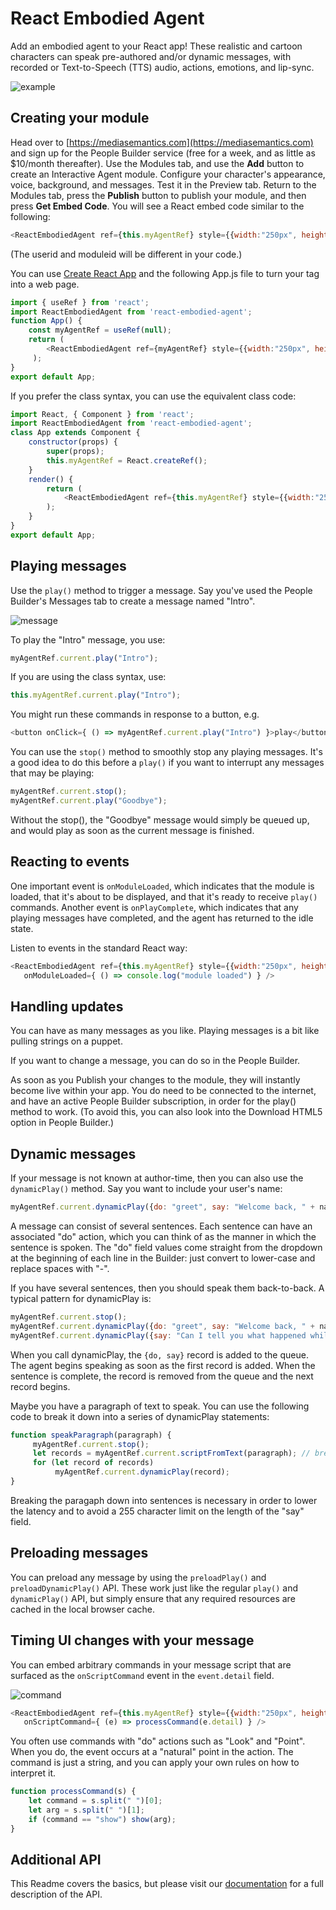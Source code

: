 # React Embodied Agent
Add an embodied agent to your React app! These realistic and cartoon characters can speak pre-authored and/or dynamic messages, with recorded or Text-to-Speech (TTS) audio, actions, emotions, and lip-sync.

![example](https://github.com/mediasemantics/react-embodied-agent/raw/main/docs/img/example.png)

## Creating your module
Head over to [https://mediasemantics.com](https://mediasemantics.com) and sign up for the People Builder service (free for a week, and as little as $10/month thereafter). Use the Modules tab, and use the **Add** button to create an Interactive Agent module. Configure your character's appearance, voice, background, and messages. Test it in the Preview tab. Return to the Modules tab, press the **Publish** button to publish your module, and then press **Get Embed Code**. You will see a React embed code similar to the following:

```javascript
<ReactEmbodiedAgent ref={this.myAgentRef} style={{width:"250px", height:"200px"}} userid="12345678" moduleid="12345678" />
```

(The userid and moduleid will be different in your code.)

You can use [Create React App](https://create-react-app.dev/) and the following App.js file to turn your tag into a web page.

```javascript
import { useRef } from 'react';
import ReactEmbodiedAgent from 'react-embodied-agent';
function App() {
    const myAgentRef = useRef(null);
    return ( 
        <ReactEmbodiedAgent ref={myAgentRef} style={{width:"250px", height:"200px"}} userid="12345678" moduleid="12345678" /> 
     );
}
export default App;
```

If you prefer the class syntax, you can use the equivalent class code:

```javascript
import React, { Component } from 'react';
import ReactEmbodiedAgent from 'react-embodied-agent';
class App extends Component {
    constructor(props) {
        super(props);
        this.myAgentRef = React.createRef();
    }
    render() {
        return ( 
            <ReactEmbodiedAgent ref={this.myAgentRef} style={{width:"250px", height:"200px"}} userid="12345678" moduleid="12345678" />
        );
    }
}
export default App;
```

## Playing messages

Use the `play()` method to trigger a message. Say you've used the People Builder's Messages tab to create a message named "Intro". 

![message](https://github.com/mediasemantics/react-embodied-agent/raw/main/docs/img/message.png)

To play the "Intro" message, you use:

```javascript
myAgentRef.current.play("Intro");
```

If you are using the class syntax, use:

```javascript
this.myAgentRef.current.play("Intro");
```

You might run these commands in response to a button, e.g.

```javascript
<button onClick={ () => myAgentRef.current.play("Intro") }>play</button>
```

You can use the `stop()` method to smoothly stop any playing messages. It's a good idea to do this before a `play()` if you want to
interrupt any messages that may be playing:

```javascript
myAgentRef.current.stop();
myAgentRef.current.play("Goodbye");
```

Without the stop(), the "Goodbye" message would simply be queued up, and would play as soon as the current message is finished.

## Reacting to events

One important event is `onModuleLoaded`, which indicates that the module is loaded, that it's about to be displayed, and that it's ready to receive `play()` commands. Another event is `onPlayComplete`, which indicates that any playing messages have completed, and the agent has returned to the idle state.

Listen to events in the standard React way:

```javascript
<ReactEmbodiedAgent ref={this.myAgentRef} style={{width:"250px", height:"200px"}} userid="12345678" moduleid="12345678" 
   onModuleLoaded={ () => console.log("module loaded") } />
```

## Handling updates

You can have as many messages as you like. Playing messages is a bit like pulling strings on a puppet.

If you want to change a message, you can do so in the People Builder. 

As soon as you Publish your changes to the module, they will instantly become live within your app. You do need to be connected to the internet, and have an active People Builder subscription, in order for the play() method to work. (To avoid this, you can also look into the Download HTML5 option in People Builder.)

## Dynamic messages

If your message is not known at author-time, then you can also use the `dynamicPlay()` method. Say you want to include your user's name:

```javascript
myAgentRef.current.dynamicPlay({do: "greet", say: "Welcome back, " + name + "."});
```

A message can consist of several sentences. Each sentence can have an associated "do" action, which you can think of as the manner in which the sentence is spoken. The "do" field values come straight from the dropdown at the beginning of each line in the Builder: just convert to lower-case and replace spaces with "-". 

If you have several sentences, then you should speak them back-to-back. A typical pattern for dynamicPlay is:

```javascript
myAgentRef.current.stop();
myAgentRef.current.dynamicPlay({do: "greet", say: "Welcome back, " + name + "."});
myAgentRef.current.dynamicPlay({say: "Can I tell you what happened while you were gone?"});
```

When you call dynamicPlay, the `{do, say}` record is added to the queue. The agent begins speaking as soon as the first record is added. When the sentence is complete, the record is removed from the queue and the next record begins. 

Maybe you have a paragraph of text to speak. You can use the following code to break it down into a series of dynamicPlay statements:

```javascript
function speakParagraph(paragraph) {
     myAgentRef.current.stop();
     let records = myAgentRef.current.scriptFromText(paragraph); // breaks into sentences
     for (let record of records)
          myAgentRef.current.dynamicPlay(record);
}
```

Breaking the paragaph down into sentences is necessary in order to lower the latency and to avoid a 255 character limit on the length of the "say" field.

## Preloading messages

You can preload any message by using the `preloadPlay()` and `preloadDynamicPlay()` API. These work just like the regular `play()` and `dynamicPlay()` API, but simply ensure that any required resources are cached in the local browser cache.

## Timing UI changes with your message

You can embed arbitrary commands in your message script that are surfaced as the `onScriptCommand` event in the `event.detail` field.

![command](https://github.com/mediasemantics/react-embodied-agent/raw/main/docs/img/command.png)

```javascript
<ReactEmbodiedAgent ref={this.myAgentRef} style={{width:"250px", height:"200px"}} userid="12345678" moduleid="12345678" 
   onScriptCommand={ (e) => processCommand(e.detail) } />
```

You often use commands with "do" actions such as "Look" and "Point". When you do, the event occurs at a "natural" point in the action. The command is just a string, and you can apply your own rules on how to interpret it.

```javascript
function processCommand(s) {
    let command = s.split(" ")[0];
    let arg = s.split(" ")[1];
    if (command == "show") show(arg);
}
```

## Additional API

This Readme covers the basics, but please visit our [documentation](https://mediasemantics.com/KB112.html) for a full description of the API.